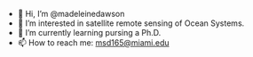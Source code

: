 - 👋 Hi, I’m @madeleinedawson
- 👀 I’m interested in satellite remote sensing of Ocean Systems.
- 🌱 I’m currently learning pursing a Ph.D.
- 📫 How to reach me: msd165@miami.edu

<!---
madeleinedawson/madeleinedawson is a ✨ special ✨ repository because its `README.md` (this file) appears on your GitHub profile.
You can click the Preview link to take a look at your changes.
--->
